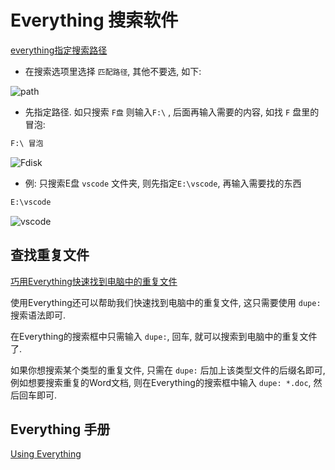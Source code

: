 # Everything 搜索软件

[everything指定搜索路径](https://blog.csdn.net/weixin_45991567/article/details/106074476)

+ 在搜索选项里选择 `匹配路径`, 其他不要选, 如下:

![path](https://img-blog.csdnimg.cn/20200512133536635.png)

+ 先指定路径. 如只搜索 `F盘` 则输入`F:\` , 后面再输入需要的内容, 如找 `F` 盘里的冒泡:

```cmd
F:\ 冒泡
```

![Fdisk](https://img-blog.csdnimg.cn/20200512134037765.png)

+ 例: 只搜索E盘 `vscode` 文件夹, 则先指定`E:\vscode`, 再输入需要找的东西

```cmd
E:\vscode
```

![vscode](https://img-blog.csdnimg.cn/20200512140750576.png)

## 查找重复文件

[巧用Everything快速找到电脑中的重复文件](https://www.everythingsearch.cn/1251.html)

使用Everything还可以帮助我们快速找到电脑中的重复文件,
这只需要使用 `dupe:` 搜索语法即可.

在Everything的搜索框中只需输入 `dupe:`, 回车, 就可以搜索到电脑中的重复文件了.

如果你想搜索某个类型的重复文件, 只需在 `dupe:` 后加上该类型文件的后缀名即可,
例如想要搜索重复的Word文档, 则在Everything的搜索框中输入 `dupe: *.doc`, 然后回车即可.

## Everything 手册

[Using Everything](https://www.voidtools.com/support/everything/using_everything/)
